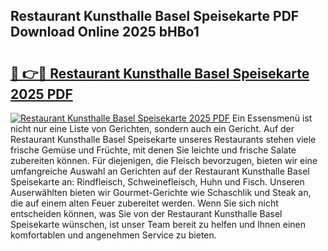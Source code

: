 ## Restaurant Kunsthalle Basel Speisekarte PDF Download Online 2025 bHBo1

# <h2><a href="http://gc8cg7p.nevu.top/?p=Restaurant+Kunsthalle+Basel+Speisekarte">🔗 👉🔴 Restaurant Kunsthalle Basel Speisekarte 2025 PDF</a></h2>

[![Restaurant Kunsthalle Basel Speisekarte 2025 PDF](https://i.imgur.com/dBaPXMq.png)](http://gc8cg7p.nevu.top/?p=Restaurant+Kunsthalle+Basel+Speisekarte)
Ein Essensmenü ist nicht nur eine Liste von Gerichten, sondern auch ein Gericht. Auf der Restaurant Kunsthalle Basel Speisekarte unseres Restaurants stehen viele frische Gemüse und Früchte, mit denen Sie leichte und frische Salate zubereiten können. Für diejenigen, die Fleisch bevorzugen, bieten wir eine umfangreiche Auswahl an Gerichten auf der Restaurant Kunsthalle Basel Speisekarte an: Rindfleisch, Schweinefleisch, Huhn und Fisch. Unseren Auserwählten bieten wir Gourmet-Gerichte wie Schaschlik und Steak an, die auf einem alten Feuer zubereitet werden. Wenn Sie sich nicht entscheiden können, was Sie von der Restaurant Kunsthalle Basel Speisekarte wünschen, ist unser Team bereit zu helfen und Ihnen einen komfortablen und angenehmen Service zu bieten.
